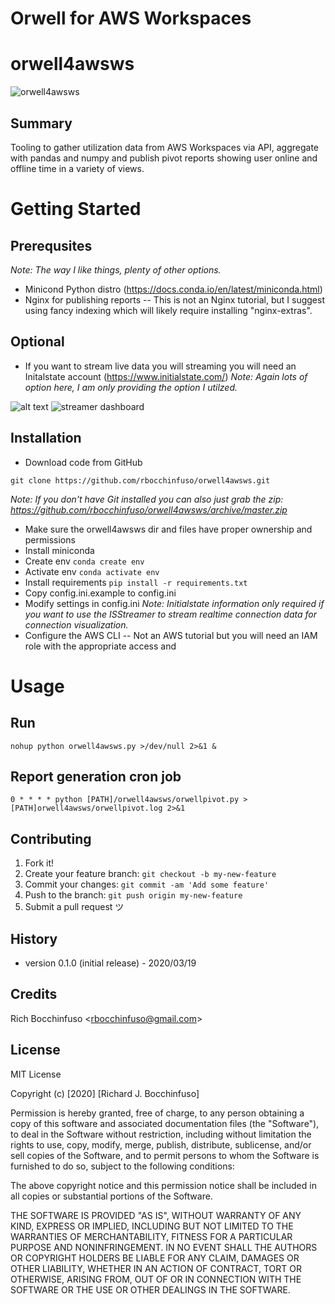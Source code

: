 # Orwell for AWS Workspaces


# orwell4awsws
![orwell4awsws](https://www.peaceproject.com/wp-content/uploads/LS255-In-Time-Of-Universal-Deceit-Bumper-Sticker.jpg?sfvrsn=74f89f35_1 "Orwell for AWS Workspaces")


## Summary
Tooling to gather utilization data from AWS Workspaces via API, aggregate with pandas and numpy and publish pivot reports showing user online and offline time in a variety of views.

# Getting Started

## Prerequsites
_Note: The way I like things, plenty of other options._
- Minicond Python distro (https://docs.conda.io/en/latest/miniconda.html)
- Nginx for publishing reports
-- This is not an Nginx tutorial, but I suggest using fancy indexing which will likely require installing "nginx-extras".

## Optional
- If you want to stream live data you will streaming you will need an Initalstate account (https://www.initialstate.com/)
_Note: Again lots of option here, I am only providing the option I utilzed._

![alt text](https://imgur.com/a/0hq6nz7 "orwell4awsws streaming dashboard")
![streamer dashboard](https://imgur.com/a/0hq6nz7 "orwell4awsws streaming dashboard")

## Installation 
- Download code from GitHub
```
git clone https://github.com/rbocchinfuso/orwell4awsws.git
```
_Note:  If you don't have Git installed you can also just grab the zip: https://github.com/rbocchinfuso/orwell4awsws/archive/master.zip_

- Make sure the orwell4awsws dir and files have proper ownership and permissions
- Install miniconda
- Create env
`conda create env`
- Activate env
`conda activate env`
- Install requirements
`pip install -r requirements.txt`
- Copy config.ini.example to config.ini
- Modify settings in config.ini
_Note: Initialstate information only required if you want to use the ISStreamer to stream realtime connection data for connection visualization._
- Configure the AWS CLI
-- Not an AWS tutorial but you will need an IAM role with the appropriate access and 

# Usage

## Run
`nohup python orwell4awsws.py >/dev/null 2>&1 &`

## Report generation cron job
`0 * * * * python [PATH]/orwell4awsws/orwellpivot.py > [PATH]orwell4awsws/orwellpivot.log 2>&1`


## Contributing

1. Fork it!
2. Create your feature branch: `git checkout -b my-new-feature`
3. Commit your changes: `git commit -am 'Add some feature'`
4. Push to the branch: `git push origin my-new-feature`
5. Submit a pull request ツ

## History
-  version 0.1.0 (initial release) - 2020/03/19

## Credits
Rich Bocchinfuso <<rbocchinfuso@gmail.com>>


## License
MIT License

Copyright (c) [2020] [Richard J. Bocchinfuso]

Permission is hereby granted, free of charge, to any person obtaining a copy
of this software and associated documentation files (the "Software"), to deal
in the Software without restriction, including without limitation the rights
to use, copy, modify, merge, publish, distribute, sublicense, and/or sell
copies of the Software, and to permit persons to whom the Software is
furnished to do so, subject to the following conditions:

The above copyright notice and this permission notice shall be included in all
copies or substantial portions of the Software.

THE SOFTWARE IS PROVIDED "AS IS", WITHOUT WARRANTY OF ANY KIND, EXPRESS OR
IMPLIED, INCLUDING BUT NOT LIMITED TO THE WARRANTIES OF MERCHANTABILITY,
FITNESS FOR A PARTICULAR PURPOSE AND NONINFRINGEMENT. IN NO EVENT SHALL THE
AUTHORS OR COPYRIGHT HOLDERS BE LIABLE FOR ANY CLAIM, DAMAGES OR OTHER
LIABILITY, WHETHER IN AN ACTION OF CONTRACT, TORT OR OTHERWISE, ARISING FROM,
OUT OF OR IN CONNECTION WITH THE SOFTWARE OR THE USE OR OTHER DEALINGS IN THE
SOFTWARE.